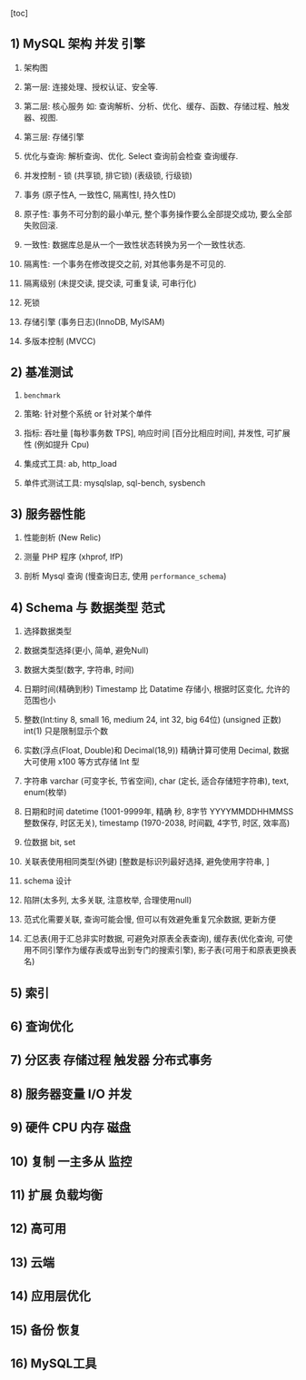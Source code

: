 [toc]

## 1) MySQL 架构 并发 引擎

1. 架构图

 1. 第一层: 连接处理、授权认证、安全等.

 2. 第二层: 核心服务 如: 查询解析、分析、优化、缓存、函数、存储过程、触发器、视图.

 3. 第三层: 存储引擎

 4. 优化与查询: 解析查询、优化. Select 查询前会检查 查询缓存.

2. 并发控制 - 锁 (共享锁, 排它锁) (表级锁, 行级锁)

3. 事务 (原子性A, 一致性C, 隔离性I, 持久性D)

 1. 原子性: 事务不可分割的最小单元, 整个事务操作要么全部提交成功, 要么全部失败回滚.

 2. 一致性: 数据库总是从一个一致性状态转换为另一个一致性状态.

 3. 隔离性: 一个事务在修改提交之前, 对其他事务是不可见的.

 4. 隔离级别 (未提交读, 提交读, 可重复读, 可串行化)

 5. 死锁

 6. 存储引擎 (事务日志)(InnoDB, MyISAM)

 7. 多版本控制 (MVCC)

## 2) 基准测试 

 1. `benchmark`

 2. 策略: 针对整个系统 or 针对某个单件

 3. 指标: 吞吐量 [每秒事务数 TPS], 响应时间 [百分比相应时间], 并发性, 可扩展性 (例如提升 Cpu)

 4. 集成式工具: ab, http_load

 5. 单件式测试工具: mysqlslap, sql-bench, sysbench

## 3) 服务器性能

 1. 性能剖析 (New Relic)

 2. 测量 PHP 程序 (xhprof, IfP) 

 3. 剖析 Mysql 查询 (慢查询日志, 使用 `performance_schema`)

## 4) Schema 与 数据类型 范式

1. 选择数据类型

 1. 数据类型选择(更小, 简单, 避免Null)

 2. 数据大类型(数字, 字符串, 时间)

 3. 日期时间(精确到秒) Timestamp 比 Datatime 存储小, 根据时区变化, 允许的范围也小

 4. 整数(Int:tiny 8, small 16, medium 24, int 32, big 64位) (unsigned 正数) int(1) 只是限制显示个数

 5. 实数(浮点(Float, Double)和 Decimal(18,9)) 精确计算可使用 Decimal, 数据大可使用 x100 等方式存储 Int 型

 6. 字符串 varchar (可变字长, 节省空间), char (定长, 适合存储短字符串), text, enum(枚举)

 7. 日期和时间 datetime (1001-9999年, 精确 秒, 8字节 YYYYMMDDHHMMSS 整数保存, 时区无关), timestamp (1970-2038, 时间戳, 4字节, 时区, 效率高)

 8. 位数据 bit, set

 9. 关联表使用相同类型(外键) [整数是标识列最好选择, 避免使用字符串, ]

2. schema 设计

 1. 陷阱(太多列, 太多关联, 注意枚举, 合理使用null)

 2. 范式化需要关联, 查询可能会慢, 但可以有效避免重复冗余数据, 更新方便

 3. 汇总表(用于汇总非实时数据, 可避免对原表全表查询), 缓存表(优化查询, 可使用不同引擎作为缓存表或导出到专门的搜索引擎), 影子表(可用于和原表更换表名)

## 5) 索引

## 6) 查询优化

## 7) 分区表 存储过程 触发器 分布式事务

## 8) 服务器变量 I/O 并发

## 9) 硬件 CPU 内存 磁盘

## 10) 复制 一主多从 监控

## 11) 扩展 负载均衡

## 12) 高可用

## 13) 云端

## 14) 应用层优化

## 15) 备份 恢复

## 16) MySQL工具

 
